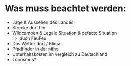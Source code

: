 # Was muss beachtet werden:

- Lage & Aussehen des Landes
- Strecke dort hin
- Wildcampen & Legale Situation & defacto Situation
  - auch FeuFeu
- Das Wetter dort / Klima
- Pfadfinder in der nähe
- Unterhaltskosten im vergleich zu Deutschland
- Tourismus?
